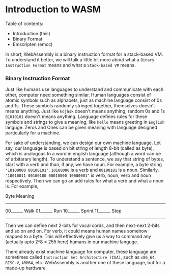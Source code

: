 # Introduction to WASM

Table of contents:

- Introduction (this)
- Binary Format
- Emscripten (emcc)

In short, WebAssembly is a binary instruction format for a stack-based VM. To understand it better, we will talk a little bit more about what a `Binary Instruction Format` means and what a `Stack-based VM` means.

### Binary Instruction Format

Just like humans use languages to understand and communicate with each other, computer need something similar. Human languages consist of atomic symbols such as alphabets, just as machine language consist of 0s and 1s. These symbols randomly stringed together, themselves doesn't means anything. Just like `kdjhsk` doesn't means anything, random 0s and 1s `01010101` doesn't means anything. Language defines rules for these symbols and strings to give a meaning, like `hello` means greeting in `English` languge. Zeros and Ones can be given meaning with language designed particularly for a machine.

For sake of understanding, we can design our own machine language. Let say, our language is based on bit string of length 8-bit (called as byte), which is analogous to a word in english language (although a word can be of arbitarary length). To understand a sentence, we say that string of bytes, start with a verb and than, if any, we have noun. For example, a byte string `"10100000 00100101"`, `10100000` is a verb and `00100101` is a noun. Similarly, `"10010011 00100100 00010000 10000001"` is verb, noun, verb and noun respectively. Then we can go an add rules for what a verb and what a noun is. For example,

Byte     Meaning
-------- --------
00______ Walk
01______ Run
10______ Sprint
11______ Stop
-------- --------

Then we can define next 2-bits for vocal cords, and then next-next 2-bits and so on and on. For verb, it could means human names somehow mapped to a byte. This will effectively give us a way to command any (actually upto 2^8 = 255 here) humans in our machine languge.

There already exist machine language for computer, these language are sometimes called `Instruction Set Architecture (ISA)`, such as `x86_64`, `RISC-V`, `ARM64`, etc. WebAssembly is another one of these language, but for a made-up hardware.
